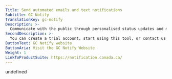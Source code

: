 ```yaml
---
Title: Send automated emails and text notifications
Subtitle: GC Notify
TranslationKey: gc-notify
Description: >-
  Communicate with the public through personalised status updates and messages.
SecondDescription: >-
  You can create a trial account, start using this tool, or contact us or by visiting the GC Notify website.
ButtonText: GC Notify website
ButtonAria: Visit the GC Notify Website
Weight: 1
LinkToProductSuite: https://notification.canada.ca/
---
```


undefined
